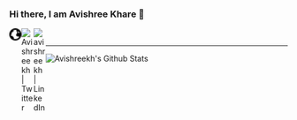 ### Hi there, I am Avishree Khare 👋

[<img align="left" alt="avishreekh.github.io" width="22px" src="https://raw.githubusercontent.com/iconic/open-iconic/master/svg/globe.svg" />][website]
[<img align="left" alt="Avishreekh | Twitter" width="22px" src="https://cdn.jsdelivr.net/npm/simple-icons@v3/icons/twitter.svg" />][twitter]
[<img align="left" alt="avishreekh | LinkedIn" width="22px" src="https://cdn.jsdelivr.net/npm/simple-icons@v3/icons/linkedin.svg" />][linkedin]

<br/>

---

<img align="left" alt="Avishreekh's Github Stats" src="https://github-readme-stats.vercel.app/api?username=avishreekh&show_icons=true&hide_border=true" />


[website]: https://avishreekh.github.io/
[twitter]: https://twitter.com/Avishreekh
[linkedin]: https://www.linkedin.com/in/avishreekh/
